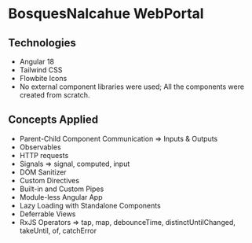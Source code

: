 # BosquesNalcahue WebPortal

## Technologies
* Angular 18
* Tailwind CSS
* Flowbite Icons
* No external component libraries were used; All the components were created from scratch.

## Concepts Applied
* Parent-Child Component Communication => Inputs & Outputs
* Observables
* HTTP requests
* Signals => signal, computed, input
* DOM Sanitizer
* Custom Directives
* Built-in and Custom Pipes
* Module-less Angular App
* Lazy Loading with Standalone Components
* Deferrable Views
* RxJS Operators => tap, map, debounceTime, distinctUntilChanged, takeUntil, of, catchError
